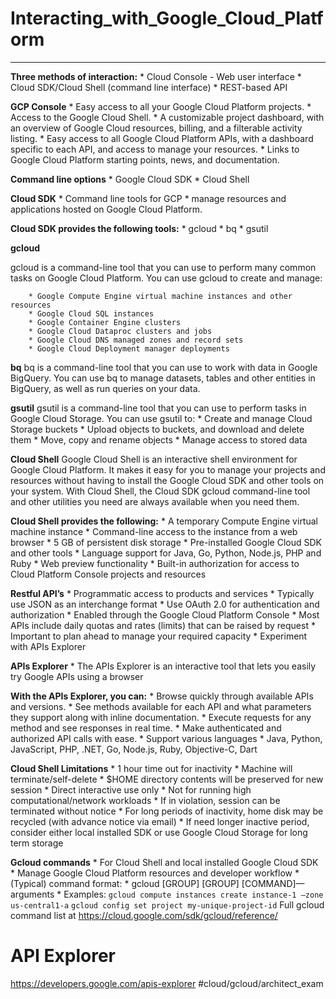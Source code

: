 # Interacting_with_Google_Cloud_Platform
- - - -
**Three methods of interaction:**
		* Cloud Console - Web user interface
		* Cloud SDK/Cloud Shell (command line interface)
		* REST-based API

**GCP Console**
		* Easy access to all your Google Cloud Platform projects.
		* Access to the Google Cloud Shell.
		* A customizable project dashboard, with an overview of Google Cloud resources, billing, and a filterable activity listing.
		* Easy access to all Google Cloud Platform APIs, with a dashboard specific to each API, and access to manage your resources.
		* Links to Google Cloud Platform starting points, news, and documentation.

**Command line options**
		* Google Cloud SDK
		* Cloud Shell

**Cloud SDK**
		* Command line tools for GCP
		* manage resources and applications hosted on Google Cloud Platform.

**Cloud SDK provides the following tools:**
		* gcloud
		* bq
		* gsutil

**gcloud**

gcloud is a command-line tool that you can use to perform many common tasks on Google Cloud Platform. You can use gcloud to create and manage:

		* Google Compute Engine virtual machine instances and other resources
		* Google Cloud SQL instances
		* Google Container Engine clusters
		* Google Cloud Dataproc clusters and jobs
		* Google Cloud DNS managed zones and record sets
		* Google Cloud Deployment manager deployments

**bq**
bq is a command-line tool that you can use to work with data in Google BigQuery. You can use bq to manage datasets, tables and other entities in BigQuery, as well as run queries on your
data.

**gsutil**
gsutil is a command-line tool that you can use to perform tasks in Google Cloud Storage. You can use gsutil to:
		* Create and manage Cloud Storage buckets
		* Upload objects to buckets, and download and delete them
		* Move, copy and rename objects
		* Manage access to stored data

**Cloud Shell**
Google Cloud Shell is an interactive shell environment for Google Cloud Platform. It makes it easy for you to manage your projects and resources without having to install the Google Cloud SDK and other tools on your system. With Cloud Shell, the Cloud SDK gcloud command-line tool and other utilities you need are always available when you need them.

**Cloud Shell provides the following:**
		* A temporary Compute Engine virtual machine instance
		* Command-line access to the instance from a web browser
		* 5 GB of persistent disk storage
		* Pre-installed Google Cloud SDK and other tools
		* Language support for Java, Go, Python, Node.js, PHP and Ruby
		* Web preview functionality
		* Built-in authorization for access to Cloud Platform Console projects and resources


**Restful API’s**
		* Programmatic access to products and services
		* Typically use JSON as an interchange format
		* Use OAuth 2.0 for authentication and authorization
		* Enabled through the Google Cloud Platform Console
		* Most APIs include daily quotas and rates (limits) that can be raised by request
		* Important to plan ahead to manage your required capacity
		* Experiment with APIs Explorer

**APIs Explorer**
		* The APIs Explorer is an interactive tool that lets you easily try Google APIs using a browser

**With the APIs Explorer, you can:**
		* Browse quickly through available APIs and versions.
		* See methods available for each API and what parameters they support along with inline documentation.
		* Execute requests for any method and see responses in real time.
		* Make authenticated and authorized API calls with ease.
		* Support various languages
				* Java, Python, JavaScript, PHP, .NET, Go, Node.js, Ruby, Objective-C, Dart

**Cloud Shell Limitations**
		* 1 hour time out for inactivity
			* Machine will terminate/self-delete
			* $HOME directory contents will be preserved for new session
		* Direct interactive use only
			* Not for running high computational/network workloads
			* If in violation, session can be terminated without notice
		* For long periods of inactivity, home disk may be recycled (with advance notice via email)
			* If need longer inactive period, consider either local installed SDK or use Google Cloud Storage for long term storage

**Gcloud commands**
		* For Cloud Shell and local installed Google Cloud SDK
		* Manage Google Cloud Platform resources and developer workflow
		* (Typical) command format:
			* gcloud [GROUP] [GROUP] [COMMAND]—arguments
		* Examples:
`gcloud compute instances create instance-1 –zone us-central1-a`
`gcloud config set project my-unique-project-id`
Full gcloud command list at https://cloud.google.com/sdk/gcloud/reference/

# API Explorer
https://developers.google.com/apis-explorer
#cloud/gcloud/architect_exam